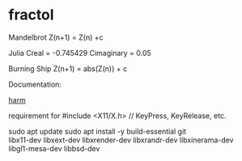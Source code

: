 # fractol

Mandelbrot
Z(n+1) = Z(n) +c


Julia
Creal = -0.745429
Cimaginary = 0.05


Burning Ship
Z(n+1) = abs(Z(n)) + c


Documentation:

[harm](https://harm-smits.github.io/42docs/libs/minilibx)



requirement for #include <X11/X.h> // KeyPress, KeyRelease, etc.


sudo apt update
sudo apt install -y build-essential git \
  libx11-dev libxext-dev libxrender-dev libxrandr-dev libxinerama-dev \
  libgl1-mesa-dev libbsd-dev